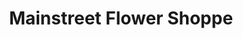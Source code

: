---
title: "Mainstreet Flower Shoppe"
url: /hiawatha/mainstreet-flower-shoppe-oregon-street/
shop: florist
---